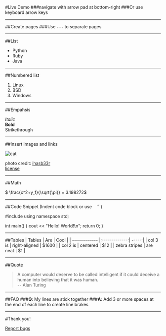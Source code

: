 
#Live Demo
###navigate with arrow pad at bottom-right
###Or use keyboard arrow keys

---

##Create pages
###Use ```---``` to separate pages

---

##List
* Python
* Ruby
* Java

---

##Numbered list
1. Linux
2. BSD
3. Windows

---
##Empahsis

*Italic*   
**Bold**   
~~Strikethrough~~

---

##Insert images and links

![cat](http://farm4.staticflickr.com/3117/2573196546_0c3133104a.jpg)

photo credit: [ihasb33r](http://www.flickr.com/photos/ihasb33r/2573196546/)  
[license](http://creativecommons.org/licenses/by-sa/2.0/deed.zh)

---

##Math

$ \frac{x^2+y_f}{\sqrt{\pi}} = 3.198272$

---

##Code Snippet
(Indent code block or use ``` ``` ```)

   #include <iostream> 
   using namespace std; 

   int main() { 
     cout << "Hello! World!\n"; 
     return 0; 
   }

---

##Tables
| Tables        | Are           | Cool  |
| ------------- |:-------------:| -----:|
| col 3 is      | right-aligned | $1600 |
| col 2 is      | centered      |   $12 |
| zebra stripes | are neat      |    $1 |

---

##Quote

> A computer would deserve to be called intelligent if it could deceive a human into believing that it was human.  
> -- Alan Turing

---

##FAQ
###**Q**: My lines are stick together
###**A**: Add 3 or more spaces at the end of each line to create line brakes

---

#Thank you!

[Report bugs](https://docs.google.com/forms/d/1wWJL8YUpSjOqwtehTSrMMmXYtLwetrEU49-fPrgGRqs/viewform)   